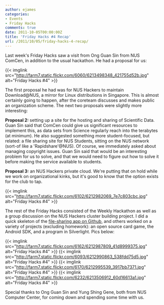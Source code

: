 ```yaml
---
author: ejames
categories:
- Events
- Friday Hacks
comments: true
date: 2011-10-05T00:00:00Z
title: 'Friday Hacks #4 Recap'
url: /2011/10/05/friday-hacks-4-recap/
---
```


Last week's Friday Hacks saw a visit from Ong Guan Sin from NUS ComCen, in addition to the usual hackathon. He had a proposal for us:

{{< imglink src="http://farm7.static.flickr.com/6060/6213498348_421755d52b.jpg" alt="Friday Hacks #4" >}}

The first proposal he had was for NUS Hackers to maintain Download@NUS, a mirror for Linux distributions in Singapore. This is almost certainly going to happen, after the coreteam discusses and makes public an organization scheme. The next two proposals were slightly more interesting:

<strong>Proposal 2: </strong>setting up a site for the hosting and sharing of Scientific Data. Guan Sin said that ComCen could give us significant resources to implement this, as data sets from Science regularly reach into the terabytes (at minimum). He also suggested something more student-focused, but related: a file sharing site for NUS Students, sitting on the NUS network (sort-of like a 'Rapidshare'@NUS). Of course, we immediately asked about managing copyright issues. Guan Sin said that would be an interesting problem for us to solve, and that we would need to figure out how to solve it before making the service available to students.

<strong>Proposal 3:</strong> an NUS Hackers private cloud. We're putting that on hold while we work on organizational kinks, but it's good to know that the option exists for the club to tap. 

{{< imglink src="http://farm7.static.flickr.com/6102/6212982069_7e7c803cbc.jpg" alt="Friday Hacks #4" >}}

The rest of the Friday Hacks consisted of the Weekly Hackathon as well as a group discussion on the NUS Hackers cluster building project. I did a quick skeleton of the <a href="https://github.com/shadowsun7/nus-fileshare">file-sharing app on Github</a>, and others worked on a variety of projects (excluding homework): an open source card game, the Android SDK, and a program in Silverlight. Pics below:

{{< imglink src="http://farm7.static.flickr.com/6162/6212987809_41d8999375.jpg" alt="Friday Hacks #4" >}}
{{< imglink src="http://farm7.static.flickr.com/6093/6212990863_538fdd75d5.jpg" alt="Friday Hacks #4" >}}
{{< imglink src="http://farm7.static.flickr.com/6170/6212995539_3917bb7371.jpg" alt="Friday Hacks #4" >}}
{{< imglink src="http://farm7.static.flickr.com/6232/6213506912_60d16613a1.jpg" alt="Friday Hacks #4" >}}

Special thanks to Ong Guan Sin and Yung Shing Gene, both from NUS Computer Center, for coming down and spending some time with us.
